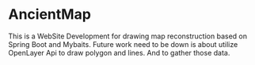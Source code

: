 # AncientMap
This is a WebSite Development for drawing map reconstruction based on Spring Boot and Mybaits.
Future work need to be down is about utilize OpenLayer Api to draw polygon and lines. And to gather those data.
